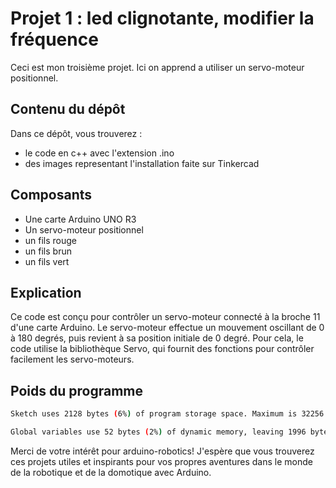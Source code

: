 # Projet 1 : led clignotante, modifier la fréquence
Ceci est mon troisième projet. Ici on apprend a utiliser un servo-moteur positionnel.


## Contenu du dépôt
Dans ce dépôt, vous trouverez :

- le code en c++ avec l'extension .ino
- des images representant l'installation faite sur Tinkercad

## Composants
- Une carte Arduino UNO R3
- Un servo-moteur positionnel
- un fils rouge
- un fils brun
- un fils vert

## Explication 
Ce code est conçu pour contrôler un servo-moteur connecté à la broche 11 d'une carte Arduino. Le servo-moteur effectue un mouvement oscillant de 0 à 180 degrés, puis revient à sa position initiale de 0 degré. Pour cela, le code utilise la bibliothèque Servo, qui fournit des fonctions pour contrôler facilement les servo-moteurs.

## Poids du programme
```sh
Sketch uses 2128 bytes (6%) of program storage space. Maximum is 32256 bytes.

Global variables use 52 bytes (2%) of dynamic memory, leaving 1996 bytes for local variables. Maximum is 2048 bytes.
```


Merci de votre intérêt pour arduino-robotics! J'espère que vous trouverez ces projets utiles et inspirants pour vos propres aventures dans le monde de la robotique et de la domotique avec Arduino.